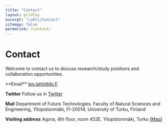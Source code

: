 ```yaml
---
title: "Contact"
layout: gridlay
excerpt: "Lahti/Contact"
sitemap: false
permalink: /contact/
---
```



Contact
========

Welcome to contact us to discuss research/study positions and collaboration opportunities.

<!--[PI Leo Lahti](http://www.iki.fi/Leo.Lahti), Docent / Adjunct Professor-->

<p></p>
  <!-- The icons here come from the external css links at _includes/head.html-->
  <a href="https://github.com/antagomir/"><i class="fa fa-lg fa-github"></i></a>
  <a href="https://twitter.com/antagomir"><i class="fa fa-lg fa-twitter"></i></a>
  <a href="https://antagomir.wordpress.com/"><i class="fa fa-lg fa-rss"></i></a>
  **Email** <a href="mailto:leo.lahti@iki.fi"><i class="fa fa-fw fa-envelope-o"></i>leo.lahti@iki.fi</a>  
<p></p>


**Twitter** Follow us in [Twitter](https://twitter.com/openreslabs)

**Mail** Department of Future Technologies. Faculty of Natural Sciences and Engineering, Yliopistonmäki, FI-20014, University of Turku, Finland

**Visiting address** Agora, 4th floor, room 452E. Yliopistonmäki, Turku <a href="http://www.utu.fi/en/university/contact/Pages/home.aspx">(Map)</a>



<!--You can also follow in <a href="https://twitter.com/antagomir">Twitter</a>-->






